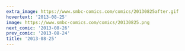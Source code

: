 ```yaml
---
extra_image: https://www.smbc-comics.com/comics/20130825after.gif
hovertext: '2013-08-25'
image: https://www.smbc-comics.com/comics/20130825.png
next_comic: '2013-08-26'
prev_comic: '2013-08-24'
title: '2013-08-25'
---
```


